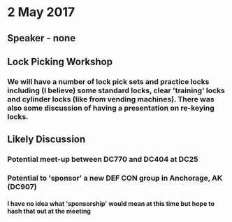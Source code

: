# 2 May 2017
## Speaker - none
## Lock Picking Workshop
### We will have a number of lock pick sets and practice locks including (I believe) some standard locks, clear 'training' locks and cylinder locks (like from vending machines).  There was also some discussion of having a presentation on re-keying locks.  
## Likely Discussion
### Potential meet-up between DC770 and DC404 at DC25
### Potential to 'sponsor' a new DEF CON group in Anchorage, AK (DC907)
#### I have no idea what 'sponsorship' would mean at this time but hope to hash that out at the meeting

